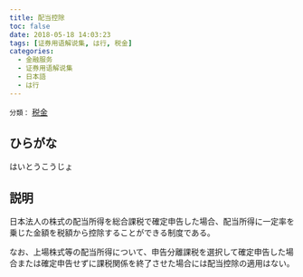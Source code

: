 ```yaml
---
title: 配当控除
toc: false
date: 2018-05-18 14:03:23
tags: [证券用语解说集, は行, 税金]
categories:
  - 金融服务
  - 证券用语解说集
  - 日本語
  - は行
---
```


`分類：` [税金](/tags/税金/)

## ひらがな

はいとうこうじょ

## 説明

日本法人の株式の配当所得を総合課税で確定申告した場合、配当所得に一定率を乗じた金額を税額から控除することができる制度である。

なお、上場株式等の配当所得について、申告分離課税を選択して確定申告した場合または確定申告せずに課税関係を終了させた場合には配当控除の適用はない。
